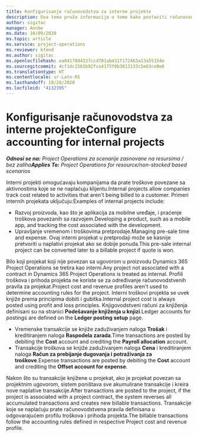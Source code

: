 ```yaml
---
title: Konfigurisanje računovodstva za interne projekte
description: Ova tema pruža informacije o tome kako postaviti računovodstvene prakse za interne projekte u usluzi Project Operations.
author: sigitac
manager: Annbe
ms.date: 10/09/2020
ms.topic: article
ms.service: project-operations
ms.reviewer: kfend
ms.author: sigitac
ms.openlocfilehash: ea04178d4327ccd701ab431f172463a13a55154e
ms.sourcegitcommit: 4cf1dc1561b92fca4175f0b3813133c5e63ce8e6
ms.translationtype: HT
ms.contentlocale: sr-Latn-RS
ms.lasthandoff: 10/28/2020
ms.locfileid: "4132395"
---
```

# <a name="configure-accounting-for-internal-projects"></a><span data-ttu-id="38701-103">Konfigurisanje računovodstva za interne projekte</span><span class="sxs-lookup"><span data-stu-id="38701-103">Configure accounting for internal projects</span></span>

<span data-ttu-id="38701-104">_**Odnosi se na:** Project Operations za scenarije zasnovane na resursima / bez zaliha_</span><span class="sxs-lookup"><span data-stu-id="38701-104">_**Applies To:** Project Operations for resource/non-stocked based scenarios_</span></span>

<span data-ttu-id="38701-105">Interni projekti omogućavaju kompanijama da prate troškove povezane sa aktivnostima koje se ne naplaćuju klijentu.</span><span class="sxs-lookup"><span data-stu-id="38701-105">Internal projects allow companies track cost related to activities that aren't being billed to a customer.</span></span> <span data-ttu-id="38701-106">Primeri internih projekata uključuju:</span><span class="sxs-lookup"><span data-stu-id="38701-106">Examples of internal projects include:</span></span>

- <span data-ttu-id="38701-107">Razvoj proizvoda, kao što je aplikacija za mobilne uređaje, i praćenje troškova povezanih sa razvojem.</span><span class="sxs-lookup"><span data-stu-id="38701-107">Developing a product, such as a mobile app, and tracking the cost associated with the development.</span></span>
- <span data-ttu-id="38701-108">Upravljanje vremenom i troškovima pretprodaje.</span><span class="sxs-lookup"><span data-stu-id="38701-108">Managing pre-sale time and expense.</span></span> <span data-ttu-id="38701-109">Ovaj interni projekat u pretprodaji može se kasnije pretvoriti u naplativi projekat ako se dobije ponuda.</span><span class="sxs-lookup"><span data-stu-id="38701-109">This pre-sale internal project can be converted later to a billable project if quote is won.</span></span>

<span data-ttu-id="38701-110">Bilo koji projekat koji nije povezan sa ugovorom u proizvodu Dynamics 365 Project Operations se tretira kao interni.</span><span class="sxs-lookup"><span data-stu-id="38701-110">Any project not associated with a contract in Dynamics 365 Project Operations is treated as internal.</span></span> <span data-ttu-id="38701-111">Profili troškova i prihoda projekta ne koriste se za određivanje računovodstvenih pravila za projekat.</span><span class="sxs-lookup"><span data-stu-id="38701-111">Project cost and revenue profiles aren't used to determine accounting rules for the project.</span></span> <span data-ttu-id="38701-112">Interni troškovi projekta se uvek knjiže prema principima dobiti i gubitka.</span><span class="sxs-lookup"><span data-stu-id="38701-112">Internal project cost is always posted using profit and loss principles.</span></span> <span data-ttu-id="38701-113">Knjigovodstveni računi za knjiženja definisani su na stranici **Podešavanje knjiženja u knjizi**.</span><span class="sxs-lookup"><span data-stu-id="38701-113">Ledger accounts for postings are defined on the **Ledger posting setup** page.</span></span>

- <span data-ttu-id="38701-114">Vremenske transakcije se knjiže zaduživanjem naloga **Trošak** i kreditiranjem naloga **Raspodela zarada**.</span><span class="sxs-lookup"><span data-stu-id="38701-114">Time transactions are posted by debiting the **Cost** account and crediting the **Payroll allocation** account.</span></span>
- <span data-ttu-id="38701-115">Transakcije troškova se knjiže zaduživanjem naloga **Cena** i kreditiranjem naloga **Račun za prebijanje dugovanja i potraživanja za troškove**.</span><span class="sxs-lookup"><span data-stu-id="38701-115">Expense transactions are posted by debiting the **Cost** account and crediting the **Offset account for expense**.</span></span>

<span data-ttu-id="38701-116">Nakon što su transakcije knjižene u projekat, ako je projekat povezan sa projektnim ugovorom, sistem poništava sve akumulirane transakcije i kreira nove naplative transakcije.</span><span class="sxs-lookup"><span data-stu-id="38701-116">After transactions are posted to the project, if the project is associated with a project contract, the system reverses all accumulated transactions and creates new billable transactions.</span></span> <span data-ttu-id="38701-117">Transakcije koje se naplaćuju prate računovodstvena pravila definisana u odgovarajućem profilu troškova i prihoda projekta.</span><span class="sxs-lookup"><span data-stu-id="38701-117">The billable transactions follow the accounting rules defined in respective Project cost and revenue profile.</span></span>


